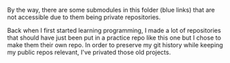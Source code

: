 By the way, there are some submodules in this folder (blue links) that are not accessible due to them being private repositories.

Back when I first started learning programming, I made a lot of repositories that should have just been put in a practice repo like this one but I chose to make them their own repo. In order to preserve my git history while keeping my public repos relevant, I've privated those old projects.